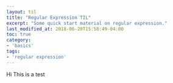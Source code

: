 ```yaml
---
layout: til
title: "Regular Expression TIL"
excerpt: "Some quick start material on regular expression."
last_modified_at: 2018-06-20T15:58:49-04:00
toc: true
category:
- 'basics'
tags:
- 'regular expression'
---
```


Hi This is a test

